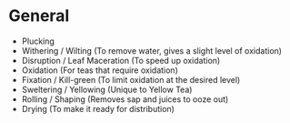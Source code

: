 # General
- Plucking
- Withering / Wilting (To remove water, gives a slight level of oxidation)
- Disruption / Leaf Maceration (To speed up oxidation)
- Oxidation (For teas that require oxidation)
- Fixation / Kill-green (To limit oxidation at the desired level)
- Sweltering / Yellowing (Unique to Yellow Tea)
- Rolling / Shaping (Removes sap and juices to ooze out)
- Drying (To make it ready for distribution)